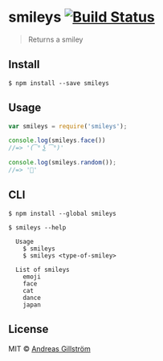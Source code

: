 # smileys [![Build Status](https://travis-ci.org/gillstrom/smileys.svg?branch=master)](https://travis-ci.org/gillstrom/smileys)

> Returns a smiley


## Install

```
$ npm install --save smileys
```


## Usage

```js
var smileys = require('smileys');

console.log(smileys.face())
//=> '(͡° ͜ʖ ͡°)'

console.log(smileys.random());
//=> '👰'
```


## CLI

```
$ npm install --global smileys
```

```
$ smileys --help

  Usage
    $ smileys
    $ smileys <type-of-smiley>

  List of smileys
    emoji
    face
    cat
    dance
    japan
```


## License

MIT © [Andreas Gillström](https://github.com/gillstrom)
